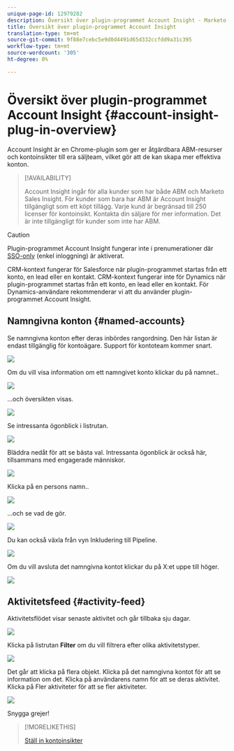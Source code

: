 ```yaml
---
unique-page-id: 12979282
description: Översikt över plugin-programmet Account Insight - Marketo Docs - Produktdokumentation
title: Översikt över plugin-programmet Account Insight
translation-type: tm+mt
source-git-commit: 9f88e7cebc5e9d0d4491d65d332ccfdd9a31c395
workflow-type: tm+mt
source-wordcount: '305'
ht-degree: 0%

---
```



# Översikt över plugin-programmet Account Insight {#account-insight-plug-in-overview}

Account Insight är en Chrome-plugin som ger er åtgärdbara ABM-resurser och kontoinsikter till era säljteam, vilket gör att de kan skapa mer effektiva konton.

>[!AVAILABILITY]
>
>Account Insight ingår för alla kunder som har både ABM och Marketo Sales Insight. För kunder som bara har ABM är Account Insight tillgängligt som ett köpt tillägg. Varje kund är begränsad till 250 licenser för kontoinsikt. Kontakta din säljare för mer information. Det är inte tillgängligt för kunder som inte har ABM.

>[!CAUTION]
>
>Plugin-programmet Account Insight fungerar inte i prenumerationer där [SSO-only](/help/marketo/product-docs/administration/additional-integrations/restrict-user-login-to-sso-only.md) (enkel inloggning) är aktiverat.
>
>CRM-kontext fungerar för Salesforce när plugin-programmet startas från ett konto, en lead eller en kontakt. CRM-kontext fungerar inte för Dynamics när plugin-programmet startas från ett konto, en lead eller en kontakt. För Dynamics-användare rekommenderar vi att du använder plugin-programmet Account Insight.

## Namngivna konton {#named-accounts}

Se namngivna konton efter deras inbördes rangordning. Den här listan är endast tillgänglig för kontoägare. Support för kontoteam kommer snart.

![](assets/na1.png)

Om du vill visa information om ett namngivet konto klickar du på namnet..

![](assets/na3.png)

...och översikten visas.

![](assets/na4.png)

Se intressanta ögonblick i listrutan.

![](assets/na5.png)

Bläddra nedåt för att se bästa val. Intressanta ögonblick är också här, tillsammans med engagerade människor.

![](assets/na6.png)

Klicka på en persons namn..

![](assets/na7.png)

...och se vad de gör.

![](assets/na8.png)

Du kan också växla från vyn Inkludering till Pipeline.

![](assets/na9.png)

Om du vill avsluta det namngivna kontot klickar du på X:et uppe till höger.

![](assets/na10.png)

## Aktivitetsfeed {#activity-feed}

Aktivitetsflödet visar senaste aktivitet och går tillbaka sju dagar.

![](assets/af1.png)

Klicka på listrutan **Filter** om du vill filtrera efter olika aktivitetstyper.

![](assets/af2.png)

Det går att klicka på flera objekt. Klicka på det namngivna kontot för att se information om det. Klicka på användarens namn för att se deras aktivitet. Klicka på Fler aktiviteter för att se fler aktiviteter.

![](assets/af3.png)

Snygga grejer!

>[!MORELIKETHIS]
>
>[Ställ in kontoinsikter](/help/marketo/product-docs/target-account-management/setup-tam/set-up-account-insight.md)
